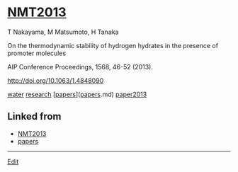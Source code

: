 # [NMT2013](NMT2013.md)

T Nakayama, M Matsumoto, H Tanaka

On the thermodynamic stability of hydrogen hydrates in the presence of promoter molecules

AIP Conference Proceedings, 1568, 46-52 (2013).

http://doi.org/10.1063/1.4848090



[water](water.md) [research](research.md) [[papers](papers.md)]([papers](papers.md).md) [paper2013](paper2013.md) 


## Linked from

* [NMT2013](NMT2013.md)
* [papers](papers.md)


----
[Edit](https://github.com/vitroid/vitroid.github.io/edit/master/MD/NMT2013.md)
